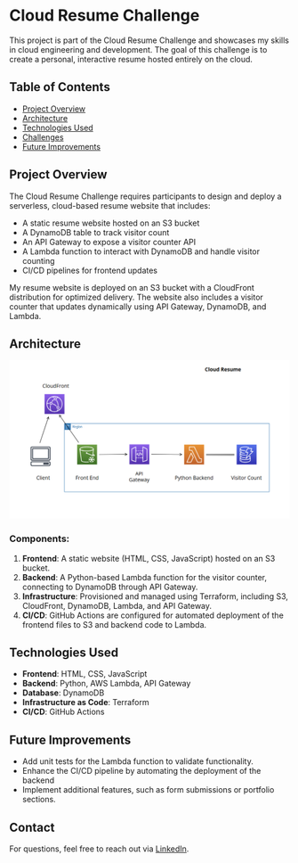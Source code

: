 # Cloud Resume Challenge

This project is part of the Cloud Resume Challenge and showcases my skills in cloud engineering and development. The goal of this challenge is to create a personal, interactive resume hosted entirely on the cloud.

## Table of Contents
- [Project Overview](#project-overview)
- [Architecture](#architecture)
- [Technologies Used](#technologies-used)
- [Challenges](#challenges)
- [Future Improvements](#future-improvements)

## Project Overview
The Cloud Resume Challenge requires participants to design and deploy a serverless, cloud-based resume website that includes:
- A static resume website hosted on an S3 bucket
- A DynamoDB table to track visitor count
- An API Gateway to expose a visitor counter API
- A Lambda function to interact with DynamoDB and handle visitor counting
- CI/CD pipelines for frontend updates

My resume website is deployed on an S3 bucket with a CloudFront distribution for optimized delivery. The website also includes a visitor counter that updates dynamically using API Gateway, DynamoDB, and Lambda.

## Architecture
![Architecture Diagram](./images/architecture-diagram.png)

### Components:
1. **Frontend**: A static website (HTML, CSS, JavaScript) hosted on an S3 bucket.
2. **Backend**: A Python-based Lambda function for the visitor counter, connecting to DynamoDB through API Gateway.
3. **Infrastructure**: Provisioned and managed using Terraform, including S3, CloudFront, DynamoDB, Lambda, and API Gateway.
4. **CI/CD**: GitHub Actions are configured for automated deployment of the frontend files to S3 and backend code to Lambda.

## Technologies Used
- **Frontend**: HTML, CSS, JavaScript
- **Backend**: Python, AWS Lambda, API Gateway
- **Database**: DynamoDB
- **Infrastructure as Code**: Terraform
- **CI/CD**: GitHub Actions


## Future Improvements
- Add unit tests for the Lambda function to validate functionality.
- Enhance the CI/CD pipeline by automating the deployment of the backend
- Implement additional features, such as form submissions or portfolio sections.

## Contact
For questions, feel free to reach out via [LinkedIn](https://linkedin.com/in/nishanthprem).